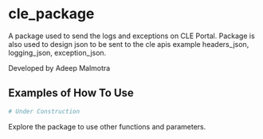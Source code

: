 # cle_package

A package used to send the logs and exceptions on CLE Portal. Package is also used to design json to be sent to the cle apis example headers_json, logging_json, exception_json.   

Developed by Adeep Malmotra

## Examples of How To Use

```python
# Under Construction
```


Explore the package to use other functions and parameters. 
